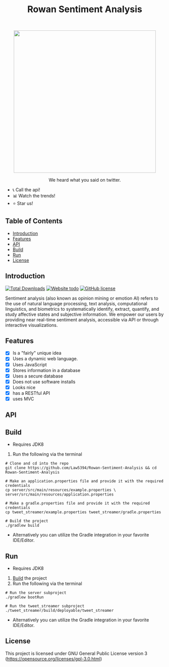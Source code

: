 <h1 align="center"> Rowan Sentiment Analysis </h1> <br>
<p align="center">
  <a href="https://github.com/Law5394/Rowan-Sentiment-Analysis">
    <img  src="https://images.pexels.com/photos/34533/owl-glitter-stuffed-animal-cute.jpg?auto=compress&cs=tinysrgb&dpr=2&h=750&w=1260" width="450">
  </a>
</p>

<p align="center">We heard what you said on twitter.</p> 

* :telephone_receiver:  Call the api!  
* :bar_chart:  Watch the trends!  
* :star:  Star us!

## Table of Contents

- [Introduction](#introduction)
- [Features](#features)
- [API](#API)
- [Build](#build)
- [Run](#run)
- [License](#license)

## Introduction
[![Total Downloads](https://travis-ci.org/Law5394/Rowan-Sentiment-Analysis.svg?branch=master)](https://travis-ci.org/Law5394/Rowan-Sentiment-Analysis) 
[![Website todo](https://img.shields.io/website-up-down-green-red/http/rowansentiment.com.svg)](http://www.rowansentiment.com/)
[![GitHub license](https://img.shields.io/github/license/Law5394/Rowan-Sentiment-Analysis.svg)](https://github.com/Law5394/Rowan-Sentiment-Analysis/blob/master/LICENSE)

Sentiment analysis (also known as opinion mining or emotion AI) refers to the use of natural language processing, text analysis, computational linguistics, and biometrics to systematically identify, extract, quantify, and study affective states and subjective information. We empower our users by providing near real-time sentiment analysis, accessible via API or through interactive visualizations.
  
## Features
- [x] Is a "fairly" unique idea
- [x] Uses a dynamic web language.
- [x] Uses JavaScript
- [x] Stores information in a database
- [x] Uses a secure database
- [x] Does not use software installs
- [x] Looks nice
- [x] has a RESTful API
- [x] uses MVC

## API

## Build
* Requires JDK8

1. Run the following via the terminal
```console
# Clone and cd into the repo
git clone https://github.com/Law5394/Rowan-Sentiment-Analysis && cd Rowan-Sentiment-Analysis

# Make an application.properties file and provide it with the required credentials
cp server/src/main/resources/example.properties \
server/src/main/resources/application.properties

# Make a gradle.properties file and provide it with the required credentials
cp tweet_streamer/example.properties tweet_streamer/gradle.properties

# Build the project
./gradlew build 
```
* Alternatively you can utilize the Gradle integration in your favorite IDE/Editor.

## Run
* Requires JDK8
1. [Build](#build) the project
2. Run the following via the terminal

```console
# Run the server subproject
./gradlew bootRun     

# Run the tweet_streamer subproject
./tweet_streamer/build/deployable/tweet_streamer 
```
* Alternatively you can utilize the Gradle integration in your favorite IDE/Editor.
## License
This project is licensed under GNU General Public License version 3 (https://opensource.org/licenses/gpl-3.0.html)
